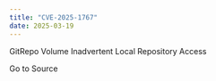 ```yaml
---
title: "CVE-2025-1767"
date: 2025-03-19
---
```


GitRepo Volume Inadvertent Local Repository Access

Go to Source

